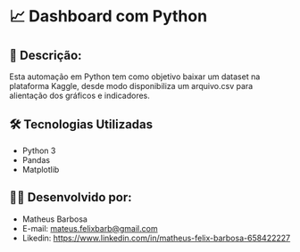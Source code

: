 # 📈 Dashboard com Python

## 📌 Descrição:

Esta automação em Python tem como objetivo baixar um dataset na plataforma Kaggle, desde modo disponibiliza um arquivo.csv para alientação
dos gráficos e indicadores.

## 🛠 Tecnologias Utilizadas

- Python 3
- Pandas
- Matplotlib

## 👨‍💻 Desenvolvido por:

- Matheus Barbosa
- E-mail: mateus.felixbarb@gmail.com
- Likedin: https://www.linkedin.com/in/matheus-felix-barbosa-658422227
